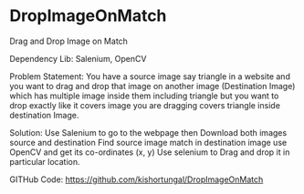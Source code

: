 # DropImageOnMatch
Drag and Drop Image on Match

Dependency Lib: Salenium, OpenCV

Problem Statement:  You have a source image say triangle in a website and you want to drag and drop that image on another image (Destination Image) which has multiple image inside them including triangle but you want to drop exactly like it covers image you are dragging covers triangle inside destination Image.

Solution: 
Use Salenium to go to the webpage then 
Download both images source and destination
Find source image match in destination image use OpenCV and get its co-ordinates (x, y)
Use selenium to Drag and drop it in particular location.

GITHub Code:
https://github.com/kishortungal/DropImageOnMatch
